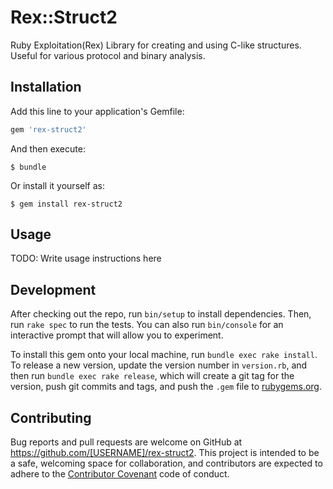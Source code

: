 # Rex::Struct2

Ruby Exploitation(Rex) Library for creating and using C-like structures. Useful for various protocol and binary analysis.

## Installation

Add this line to your application's Gemfile:

```ruby
gem 'rex-struct2'
```

And then execute:

    $ bundle

Or install it yourself as:

    $ gem install rex-struct2

## Usage

TODO: Write usage instructions here

## Development

After checking out the repo, run `bin/setup` to install dependencies. Then, run `rake spec` to run the tests. You can also run `bin/console` for an interactive prompt that will allow you to experiment.

To install this gem onto your local machine, run `bundle exec rake install`. To release a new version, update the version number in `version.rb`, and then run `bundle exec rake release`, which will create a git tag for the version, push git commits and tags, and push the `.gem` file to [rubygems.org](https://rubygems.org).

## Contributing

Bug reports and pull requests are welcome on GitHub at https://github.com/[USERNAME]/rex-struct2. This project is intended to be a safe, welcoming space for collaboration, and contributors are expected to adhere to the [Contributor Covenant](http://contributor-covenant.org) code of conduct.

